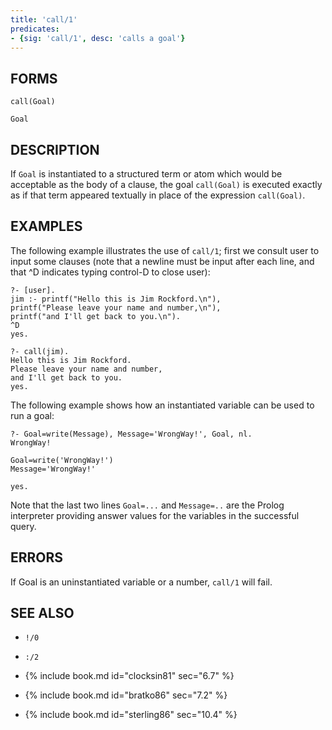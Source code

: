 ```yaml
---
title: 'call/1'
predicates:
- {sig: 'call/1', desc: 'calls a goal'}
---
```


## FORMS

```
call(Goal)

Goal
```

## DESCRIPTION

If `Goal` is instantiated to a structured term or atom which would be acceptable as the body of a clause, the goal `call(Goal)` is executed exactly as if that term appeared textually in place of the expression `call(Goal)`.


## EXAMPLES

The following example illustrates the use of `call/1`; first we consult user to input some clauses (note that
a newline must be input after each line, and that ^D indicates typing control-D to close user):

```
?- [user].
jim :- printf("Hello this is Jim Rockford.\n"),
printf("Please leave your name and number,\n"),
printf("and I'll get back to you.\n").
^D
yes.
```

```
?- call(jim).
Hello this is Jim Rockford.
Please leave your name and number,
and I'll get back to you.
yes.
```

The following example shows how an instantiated variable can be used to run a goal:

```
?- Goal=write(Message), Message='WrongWay!', Goal, nl.
WrongWay!

Goal=write('WrongWay!')
Message='WrongWay!'

yes.
```
Note that the last two lines `Goal=...` and `Message=..` are the Prolog interpreter providing answer values for the variables in the successful query.


## ERRORS

If Goal is an uninstantiated variable or a number, `call/1` will fail.

## SEE ALSO

- `!/0`
- `:/2`

- {% include book.md id="clocksin81" sec="6.7" %}
- {% include book.md id="bratko86"   sec="7.2" %}
- {% include book.md id="sterling86" sec="10.4" %}

